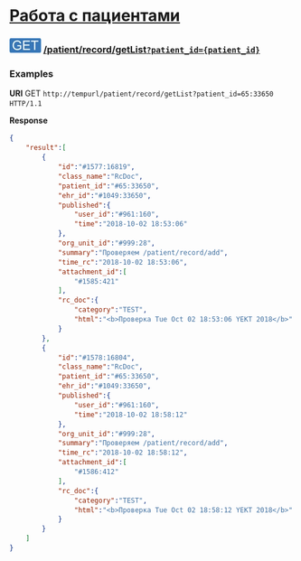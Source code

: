 [Работа с пациентами](../../index.md)
==================================

### ![GET](../../../../../img/get.png) [/patient/record/getList`?patient_id={patient_id}`](../index.md)

### Examples

**URI** GET `http://tempurl/patient/record/getList?patient_id=65:33650 HTTP/1.1`

**Response**

```json
{
    "result":[
        {
            "id":"#1577:16819",
            "class_name":"RcDoc",
            "patient_id":"#65:33650",
            "ehr_id":"#1049:33650",
            "published":{
                "user_id":"#961:160",
                "time":"2018-10-02 18:53:06"
            },
            "org_unit_id":"#999:28",
            "summary":"Проверяем /patient/record/add",
            "time_rc":"2018-10-02 18:53:06",
            "attachment_id":[
                "#1585:421"
            ],
            "rc_doc":{
                "category":"TEST",
                "html":"<b>Проверка Tue Oct 02 18:53:06 YEKT 2018</b>"
            }
        },
        {
            "id":"#1578:16804",
            "class_name":"RcDoc",
            "patient_id":"#65:33650",
            "ehr_id":"#1049:33650",
            "published":{
                "user_id":"#961:160",
                "time":"2018-10-02 18:58:12"
            },
            "org_unit_id":"#999:28",
            "summary":"Проверяем /patient/record/add",
            "time_rc":"2018-10-02 18:58:12",
            "attachment_id":[
                "#1586:412"
            ],
            "rc_doc":{
                "category":"TEST",
                "html":"<b>Проверка Tue Oct 02 18:58:12 YEKT 2018</b>"
            }
        }
    ]
}
```